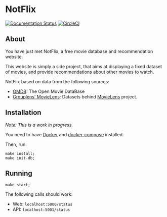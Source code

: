 # NotFlix

[![Documentation Status](https://readthedocs.org/projects/notflix/badge/?version=latest)](https://notflix.readthedocs.io/en/latest/?badge=latest)
[![CircleCI](https://circleci.com/gh/ericdaat/notflix.svg?style=svg)](https://circleci.com/gh/ericdaat/notflix)

## About

You have just met NotFlix, a free movie database and recommendation website.

This website is simply a side project, that aims at displaying a fixed dataset of movies,
and provide recommendations about other movies to watch.

NotFlix based on data from the following sources:

* [OMDB](http://www.omdbapi.com/): The Open Movie DataBase
* [Grouplens' MovieLens](https://grouplens.org/datasets/movielens/):
    Datasets behind [MovieLens](https://movielens.org/) project.

## Installation

*Note: This is a work in progress.*

You need to have [Docker](https://www.docker.com/get-started) and [docker-compose](https://docs.docker.com/compose/) installed.

Then, run:

``` text
make install;
make init-db;
```

## Running

``` text
make start;
```

The following calls should work:

* Web: `localhost:5000/status`
* API: `localhost:5001/status`